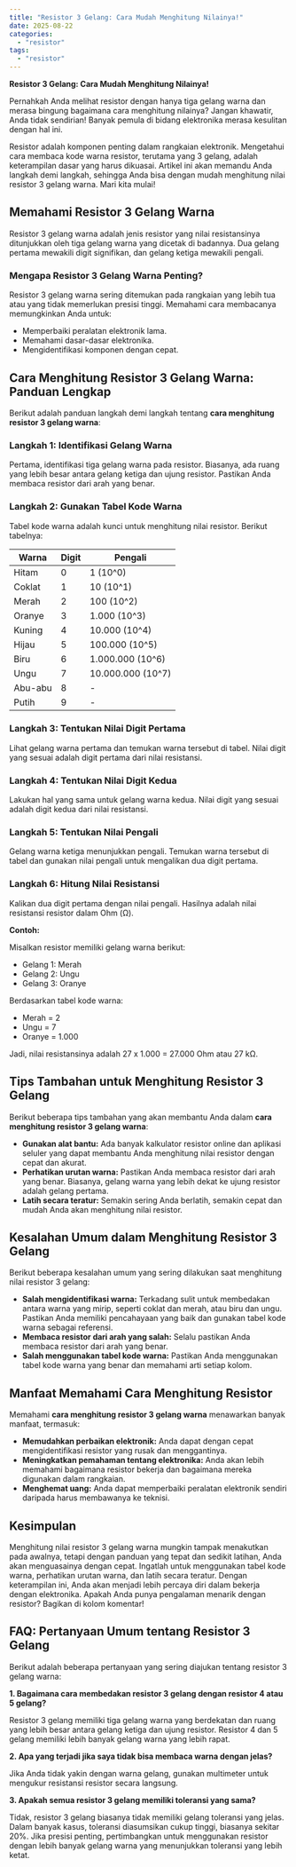```yaml
---
title: "Resistor 3 Gelang: Cara Mudah Menghitung Nilainya!"
date: 2025-08-22
categories: 
  - "resistor"
tags: 
  - "resistor"
---
```


**Resistor 3 Gelang: Cara Mudah Menghitung Nilainya!**

Pernahkah Anda melihat resistor dengan hanya tiga gelang warna dan merasa bingung bagaimana cara menghitung nilainya? Jangan khawatir, Anda tidak sendirian! Banyak pemula di bidang elektronika merasa kesulitan dengan hal ini.

Resistor adalah komponen penting dalam rangkaian elektronik. Mengetahui cara membaca kode warna resistor, terutama yang 3 gelang, adalah keterampilan dasar yang harus dikuasai. Artikel ini akan memandu Anda langkah demi langkah, sehingga Anda bisa dengan mudah menghitung nilai resistor 3 gelang warna. Mari kita mulai!

## Memahami Resistor 3 Gelang Warna

Resistor 3 gelang warna adalah jenis resistor yang nilai resistansinya ditunjukkan oleh tiga gelang warna yang dicetak di badannya. Dua gelang pertama mewakili digit signifikan, dan gelang ketiga mewakili pengali.

### Mengapa Resistor 3 Gelang Warna Penting?

Resistor 3 gelang warna sering ditemukan pada rangkaian yang lebih tua atau yang tidak memerlukan presisi tinggi. Memahami cara membacanya memungkinkan Anda untuk:

- Memperbaiki peralatan elektronik lama.
- Memahami dasar-dasar elektronika.
- Mengidentifikasi komponen dengan cepat.

## Cara Menghitung Resistor 3 Gelang Warna: Panduan Lengkap

Berikut adalah panduan langkah demi langkah tentang **cara menghitung resistor 3 gelang warna**:

### Langkah 1: Identifikasi Gelang Warna

Pertama, identifikasi tiga gelang warna pada resistor. Biasanya, ada ruang yang lebih besar antara gelang ketiga dan ujung resistor. Pastikan Anda membaca resistor dari arah yang benar.

### Langkah 2: Gunakan Tabel Kode Warna

Tabel kode warna adalah kunci untuk menghitung nilai resistor. Berikut tabelnya:

| Warna | Digit | Pengali |
| --- | --- | --- |
| Hitam | 0 | 1 (10^0) |
| Coklat | 1 | 10 (10^1) |
| Merah | 2 | 100 (10^2) |
| Oranye | 3 | 1.000 (10^3) |
| Kuning | 4 | 10.000 (10^4) |
| Hijau | 5 | 100.000 (10^5) |
| Biru | 6 | 1.000.000 (10^6) |
| Ungu | 7 | 10.000.000 (10^7) |
| Abu-abu | 8 | \- |
| Putih | 9 | \- |

### Langkah 3: Tentukan Nilai Digit Pertama

Lihat gelang warna pertama dan temukan warna tersebut di tabel. Nilai digit yang sesuai adalah digit pertama dari nilai resistansi.

### Langkah 4: Tentukan Nilai Digit Kedua

Lakukan hal yang sama untuk gelang warna kedua. Nilai digit yang sesuai adalah digit kedua dari nilai resistansi.

### Langkah 5: Tentukan Nilai Pengali

Gelang warna ketiga menunjukkan pengali. Temukan warna tersebut di tabel dan gunakan nilai pengali untuk mengalikan dua digit pertama.

### Langkah 6: Hitung Nilai Resistansi

Kalikan dua digit pertama dengan nilai pengali. Hasilnya adalah nilai resistansi resistor dalam Ohm (Ω).

**Contoh:**

Misalkan resistor memiliki gelang warna berikut:

- Gelang 1: Merah
- Gelang 2: Ungu
- Gelang 3: Oranye

Berdasarkan tabel kode warna:

- Merah = 2
- Ungu = 7
- Oranye = 1.000

Jadi, nilai resistansinya adalah 27 x 1.000 = 27.000 Ohm atau 27 kΩ.

## Tips Tambahan untuk Menghitung Resistor 3 Gelang

Berikut beberapa tips tambahan yang akan membantu Anda dalam **cara menghitung resistor 3 gelang warna**:

- **Gunakan alat bantu:** Ada banyak kalkulator resistor online dan aplikasi seluler yang dapat membantu Anda menghitung nilai resistor dengan cepat dan akurat.
- **Perhatikan urutan warna:** Pastikan Anda membaca resistor dari arah yang benar. Biasanya, gelang warna yang lebih dekat ke ujung resistor adalah gelang pertama.
- **Latih secara teratur:** Semakin sering Anda berlatih, semakin cepat dan mudah Anda akan menghitung nilai resistor.

## Kesalahan Umum dalam Menghitung Resistor 3 Gelang

Berikut beberapa kesalahan umum yang sering dilakukan saat menghitung nilai resistor 3 gelang:

- **Salah mengidentifikasi warna:** Terkadang sulit untuk membedakan antara warna yang mirip, seperti coklat dan merah, atau biru dan ungu. Pastikan Anda memiliki pencahayaan yang baik dan gunakan tabel kode warna sebagai referensi.
- **Membaca resistor dari arah yang salah:** Selalu pastikan Anda membaca resistor dari arah yang benar.
- **Salah menggunakan tabel kode warna:** Pastikan Anda menggunakan tabel kode warna yang benar dan memahami arti setiap kolom.

## Manfaat Memahami Cara Menghitung Resistor

Memahami **cara menghitung resistor 3 gelang warna** menawarkan banyak manfaat, termasuk:

- **Memudahkan perbaikan elektronik:** Anda dapat dengan cepat mengidentifikasi resistor yang rusak dan menggantinya.
- **Meningkatkan pemahaman tentang elektronika:** Anda akan lebih memahami bagaimana resistor bekerja dan bagaimana mereka digunakan dalam rangkaian.
- **Menghemat uang:** Anda dapat memperbaiki peralatan elektronik sendiri daripada harus membawanya ke teknisi.

## Kesimpulan

Menghitung nilai resistor 3 gelang warna mungkin tampak menakutkan pada awalnya, tetapi dengan panduan yang tepat dan sedikit latihan, Anda akan menguasainya dengan cepat. Ingatlah untuk menggunakan tabel kode warna, perhatikan urutan warna, dan latih secara teratur. Dengan keterampilan ini, Anda akan menjadi lebih percaya diri dalam bekerja dengan elektronika. Apakah Anda punya pengalaman menarik dengan resistor? Bagikan di kolom komentar!

## FAQ: Pertanyaan Umum tentang Resistor 3 Gelang

Berikut adalah beberapa pertanyaan yang sering diajukan tentang resistor 3 gelang warna:

**1\. Bagaimana cara membedakan resistor 3 gelang dengan resistor 4 atau 5 gelang?**

Resistor 3 gelang memiliki tiga gelang warna yang berdekatan dan ruang yang lebih besar antara gelang ketiga dan ujung resistor. Resistor 4 dan 5 gelang memiliki lebih banyak gelang warna yang lebih rapat.

**2\. Apa yang terjadi jika saya tidak bisa membaca warna dengan jelas?**

Jika Anda tidak yakin dengan warna gelang, gunakan multimeter untuk mengukur resistansi resistor secara langsung.

**3\. Apakah semua resistor 3 gelang memiliki toleransi yang sama?**

Tidak, resistor 3 gelang biasanya tidak memiliki gelang toleransi yang jelas. Dalam banyak kasus, toleransi diasumsikan cukup tinggi, biasanya sekitar 20%. Jika presisi penting, pertimbangkan untuk menggunakan resistor dengan lebih banyak gelang warna yang menunjukkan toleransi yang lebih ketat.
